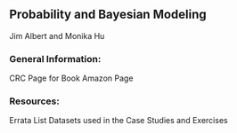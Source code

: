 ## Probability and Bayesian Modeling

Jim Albert and Monika Hu


### General Information:

CRC Page for Book
Amazon Page


### Resources:

Errata List
Datasets used in the Case Studies and Exercises
